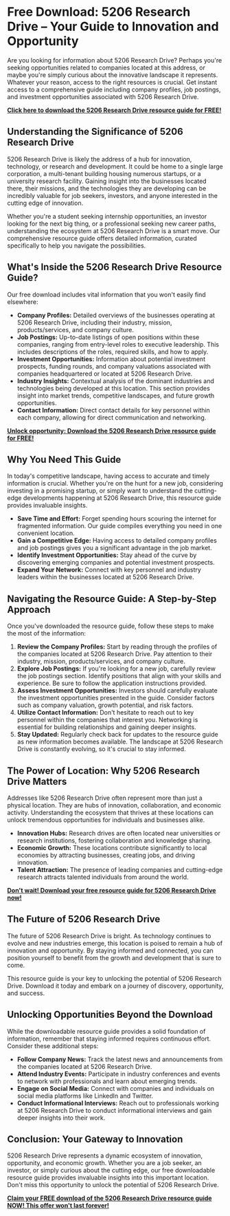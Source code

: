 # Free Download: 5206 Research Drive – Your Guide to Innovation and Opportunity

Are you looking for information about 5206 Research Drive? Perhaps you're seeking opportunities related to companies located at this address, or maybe you're simply curious about the innovative landscape it represents. Whatever your reason, access to the right resources is crucial. Get instant access to a comprehensive guide including company profiles, job postings, and investment opportunities associated with 5206 Research Drive.

[**Click here to download the 5206 Research Drive resource guide for FREE!**](https://udemywork.com/5206-research-drive)

## Understanding the Significance of 5206 Research Drive

5206 Research Drive is likely the address of a hub for innovation, technology, or research and development. It could be home to a single large corporation, a multi-tenant building housing numerous startups, or a university research facility. Gaining insight into the businesses located there, their missions, and the technologies they are developing can be incredibly valuable for job seekers, investors, and anyone interested in the cutting edge of innovation.

Whether you're a student seeking internship opportunities, an investor looking for the next big thing, or a professional seeking new career paths, understanding the ecosystem at 5206 Research Drive is a smart move. Our comprehensive resource guide offers detailed information, curated specifically to help you navigate the possibilities.

## What's Inside the 5206 Research Drive Resource Guide?

Our free download includes vital information that you won't easily find elsewhere:

*   **Company Profiles:** Detailed overviews of the businesses operating at 5206 Research Drive, including their industry, mission, products/services, and company culture.
*   **Job Postings:** Up-to-date listings of open positions within these companies, ranging from entry-level roles to executive leadership. This includes descriptions of the roles, required skills, and how to apply.
*   **Investment Opportunities:** Information about potential investment prospects, funding rounds, and company valuations associated with companies headquartered or located at 5206 Research Drive.
*   **Industry Insights:** Contextual analysis of the dominant industries and technologies being developed at this location. This section provides insight into market trends, competitive landscapes, and future growth opportunities.
*   **Contact Information:** Direct contact details for key personnel within each company, allowing for direct communication and networking.

[**Unlock opportunity: Download the 5206 Research Drive resource guide for FREE!**](https://udemywork.com/5206-research-drive)

## Why You Need This Guide

In today's competitive landscape, having access to accurate and timely information is crucial. Whether you're on the hunt for a new job, considering investing in a promising startup, or simply want to understand the cutting-edge developments happening at 5206 Research Drive, this resource guide provides invaluable insights.

*   **Save Time and Effort:** Forget spending hours scouring the internet for fragmented information. Our guide compiles everything you need in one convenient location.
*   **Gain a Competitive Edge:** Having access to detailed company profiles and job postings gives you a significant advantage in the job market.
*   **Identify Investment Opportunities:** Stay ahead of the curve by discovering emerging companies and potential investment prospects.
*   **Expand Your Network:** Connect with key personnel and industry leaders within the businesses located at 5206 Research Drive.

## Navigating the Resource Guide: A Step-by-Step Approach

Once you've downloaded the resource guide, follow these steps to make the most of the information:

1.  **Review the Company Profiles:** Start by reading through the profiles of the companies located at 5206 Research Drive. Pay attention to their industry, mission, products/services, and company culture.
2.  **Explore Job Postings:** If you're looking for a new job, carefully review the job postings section. Identify positions that align with your skills and experience. Be sure to follow the application instructions provided.
3.  **Assess Investment Opportunities:** Investors should carefully evaluate the investment opportunities presented in the guide. Consider factors such as company valuation, growth potential, and risk factors.
4.  **Utilize Contact Information:** Don't hesitate to reach out to key personnel within the companies that interest you. Networking is essential for building relationships and gaining deeper insights.
5.  **Stay Updated:** Regularly check back for updates to the resource guide as new information becomes available. The landscape at 5206 Research Drive is constantly evolving, so it's crucial to stay informed.

## The Power of Location: Why 5206 Research Drive Matters

Addresses like 5206 Research Drive often represent more than just a physical location. They are hubs of innovation, collaboration, and economic activity. Understanding the ecosystem that thrives at these locations can unlock tremendous opportunities for individuals and businesses alike.

*   **Innovation Hubs:** Research drives are often located near universities or research institutions, fostering collaboration and knowledge sharing.
*   **Economic Growth:** These locations contribute significantly to local economies by attracting businesses, creating jobs, and driving innovation.
*   **Talent Attraction:** The presence of leading companies and cutting-edge research attracts talented individuals from around the world.

[**Don't wait! Download your free resource guide for 5206 Research Drive now!**](https://udemywork.com/5206-research-drive)

## The Future of 5206 Research Drive

The future of 5206 Research Drive is bright. As technology continues to evolve and new industries emerge, this location is poised to remain a hub of innovation and opportunity. By staying informed and connected, you can position yourself to benefit from the growth and development that is sure to come.

This resource guide is your key to unlocking the potential of 5206 Research Drive. Download it today and embark on a journey of discovery, opportunity, and success.

## Unlocking Opportunities Beyond the Download

While the downloadable resource guide provides a solid foundation of information, remember that staying informed requires continuous effort. Consider these additional steps:

*   **Follow Company News:** Track the latest news and announcements from the companies located at 5206 Research Drive.
*   **Attend Industry Events:** Participate in industry conferences and events to network with professionals and learn about emerging trends.
*   **Engage on Social Media:** Connect with companies and individuals on social media platforms like LinkedIn and Twitter.
*   **Conduct Informational Interviews:** Reach out to professionals working at 5206 Research Drive to conduct informational interviews and gain deeper insights into their work.

## Conclusion: Your Gateway to Innovation

5206 Research Drive represents a dynamic ecosystem of innovation, opportunity, and economic growth. Whether you are a job seeker, an investor, or simply curious about the cutting edge, our free downloadable resource guide provides invaluable insights into this important location. Don't miss this opportunity to unlock the potential of 5206 Research Drive.

[**Claim your FREE download of the 5206 Research Drive resource guide NOW! This offer won't last forever!**](https://udemywork.com/5206-research-drive)
